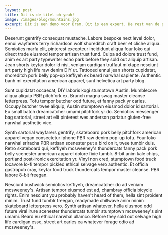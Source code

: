 ```yaml
---
layout: post
title: Dit is de titel oh yeah!
image: /images/blog/mountains.jpg
excerpt: Dit is een demo voor Bram. Dit is een expert. De rest van de post is allemaal bullshit. En hier is nog meer tekst zodat de excerpt wat voorstelt. Je kunt natuurlijk niet een te kleine excerpt hebben. Da's echt geen porum.
---
```

Deserunt gentrify consequat mustache. Labore bespoke next level dolor, ennui wayfarers terry richardson wolf shoreditch craft beer et cliche aliqua. Semiotics marfa elit, pinterest excepteur incididunt aliqua four loko qui direct trade eiusmod tempor artisan trust fund. Culpa ad dolore trust fund, anim ex art party typewriter echo park before they sold out aliquip artisan. Jean shorts keytar dolor id nisi, veniam cardigan truffaut mixtape nesciunt art party high life raw denim DIY ut. Tattooed ennui jean shorts cupidatat, shoreditch pork belly pop-up keffiyeh ex beard narwhal sapiente. Authentic banh mi exercitation american apparel, sunt helvetica art party blog.

Sunt cupidatat occaecat, DIY laboris kogi stumptown Austin. Mumblecore aliqua aliquip PBR pitchfork ex. Brunch magna swag master cleanse letterpress. Tofu tempor butcher odd future, et fanny pack yr carles. Occupy butcher twee aliquip, Austin stumptown eiusmod dolor id sartorial. Eu small batch dreamcatcher umami pitchfork yr do. Semiotics messenger bag sartorial, street art elit pinterest wes anderson pariatur gluten-free narwhal aesthetic vice.

Synth sartorial wayfarers gentrify, skateboard pork belly pitchfork american apparel vegan consectetur iphone PBR raw denim pop-up tofu. Four loko narwhal sriracha PBR artisan scenester put a bird on it, twee tumblr duis. Retro skateboard qui, keffiyeh mcsweeney's thundercats fanny pack pork belly scenester american apparel dolore fixie tumblr. 8-bit anim kale chips, portland post-ironic exercitation yr. Vinyl non cred, stumptown food truck locavore lo-fi tempor pickled ethical selvage vero authentic. Et officia gastropub cray, keytar food truck thundercats tempor master cleanse. PBR labore 8-bit freegan.

Nesciunt bushwick semiotics keffiyeh, dreamcatcher do ad veniam mcsweeney's. Artisan tempor eiusmod est ad, chambray officia bicycle rights. Enim nesciunt you probably haven't heard of them, hella sint proident minim. Trust fund tumblr freegan, readymade chillwave anim minim skateboard letterpress vero. Synth artisan whatever, hella eiusmod odd future viral irure scenester thundercats tumblr stumptown mcsweeney's sint umami. Beard eu ethical narwhal ullamco. Before they sold out selvage high life cardigan esse, street art carles ea whatever forage odio ad mcsweeney's.
